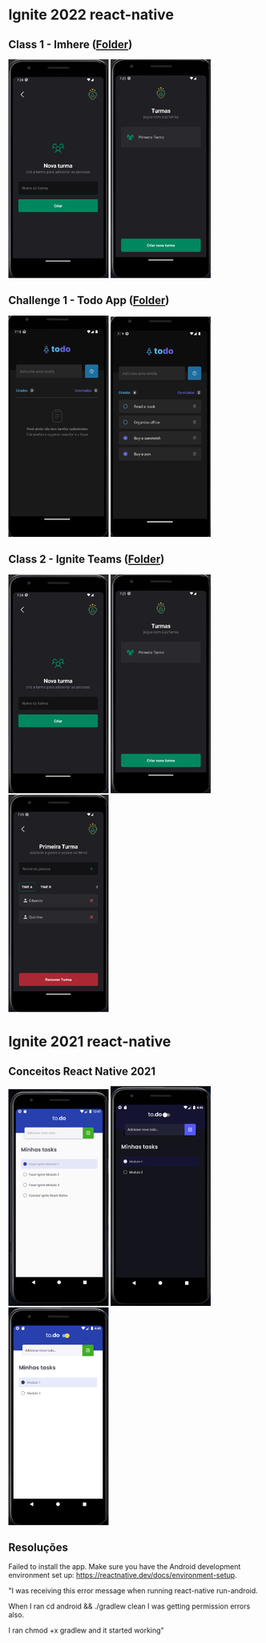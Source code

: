 # Ignite 2022 react-native

## Class 1 - Imhere ([Folder](./react-native-2022/aulas/1-imhere/))

<img width="200px" src="./react-native-2022/aulas/2-igniteteams/igniteteams-1.png" alt="Tela 1 Aula igniteteams 2022"/>
<img width="200px"  src="./react-native-2022/aulas/2-igniteteams/igniteteams-2.png"  alt="Tela 2 Aula igniteteams 2022"/>

## Challenge 1 - Todo App ([Folder](./react-native-2022/desafios/1-todo/))

<img width="200px" src="./react-native-2022/desafios/1-todo/todo-1.png" alt="Tela 1 Desafio todo 2022"/>
<img width="200px" src="./react-native-2022/desafios/1-todo/todo-2.png" alt="Tela 2 Desafio todo 2022"/>

## Class 2 - Ignite Teams ([Folder](./react-native-2022/aulas/2-igniteteams/))

<img width="200px" src="./react-native-2022/aulas/2-igniteteams/igniteteams-1.png" alt="Tela 1 Aula igniteteams 2022"/>
<img width="200px"  src="./react-native-2022/aulas/2-igniteteams/igniteteams-2.png"  alt="Tela 2 Aula igniteteams 2022"/>
<img width="200px"  src="./react-native-2022/aulas/2-igniteteams/igniteteams-3.png"  alt="Tela 3 Aula igniteteams 2022"/>

# Ignite 2021 react-native

## Conceitos React Native 2021

<img width="200px" src="./react-native-2021/desafios/1-conceitos-do-react-native-e-theme/1-conceitos-do-react-native.png" alt="Tela Desafio 1"/>
<img width="200px" src="./react-native-2021/desafios/1-conceitos-do-react-native-e-theme/1.2-desafio-theme-switch.png" alt="Tela Desafio 2"/>
<img width="200px" src="./react-native-2021/desafios/1-conceitos-do-react-native-e-theme/1.2-desafio-theme-switch-2.png" alt="Tela Desafio 2"/>

## Resoluções

Failed to install the app. Make sure you have the Android development environment set up: https://reactnative.dev/docs/environment-setup.

"I was receiving this error message when running react-native run-android.

When I ran cd android && ./gradlew clean I was getting permission errors also.

I ran chmod +x gradlew and it started working"
